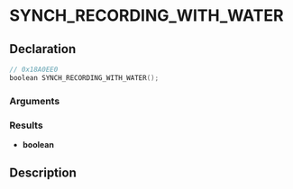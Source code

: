 # SYNCH_RECORDING_WITH_WATER

## Declaration
```cpp
// 0x18A0EE0
boolean SYNCH_RECORDING_WITH_WATER();
```

### Arguments

### Results
- **boolean**

## Description
